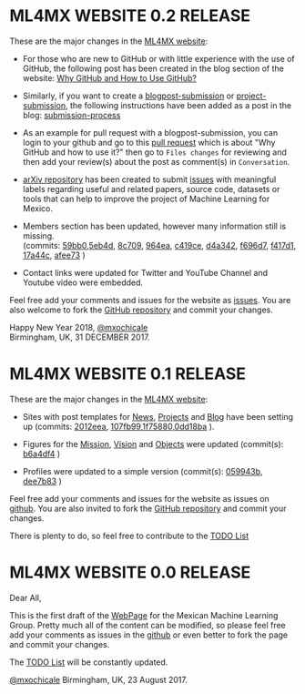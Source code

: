 # ML4MX WEBSITE 0.2 RELEASE

These are the major changes in the [ML4MX website](https://ml4mx.github.io/website/):

* For those who are new to GitHub or with little experience with the use of GitHub,
the following post has been created in the blog section of the website: [Why GitHub and How to Use GitHub?](https://ml4mx.github.io/website/blog/2018/01/01/why-github.html)

* Similarly, if you want to create a [blogpost-submission](https://github.com/ML4MX/blogpost-submission)
or [project-submission](https://github.com/ML4MX/project-submission), the
following instructions have been added as a post in the blog: [submission-process](https://ml4mx.github.io/website/blog/2017/12/31/submission-process.html)

* As an example for pull request with a blogpost-submission, you can login to
your github and go to this [pull request](https://github.com/ML4MX/blogpost-submission/pull/3)
which is about "Why GitHub and how to use it?" then go to ```Files changes``` for
reviewing and then add your review(s) about the post as comment(s) in ```Conversation```.

* [arXiv repository](https://github.com/ML4MX/arXiv) has been created to submit
[issues](https://github.com/ML4MX/arXiv/issues) with meaningful labels
regarding useful and related papers, source code, datasets or tools that can
help to improve the project of Machine Learning for Mexico.

* Members section has been updated, however many information still is missing.  
  (commits: [59bb0](https://github.com/ML4MX/website/commit/b3212bb6308c22e9a0dc97742636aad1e8e59bb0),[5eb4d](https://github.com/ML4MX/website/commit/87419e64b06333769239627ab45755a67d35eb4d), [8c709](https://github.com/ML4MX/website/commit/75515c1adf07ac6dfcd052c9f624c0a0f538c709), [964ea](https://github.com/ML4MX/website/commit/2539aff5ee383460c1ab81d5ef29945722b964ea), [c419ce](https://github.com/ML4MX/website/commit/61e60e969f5e8f89c3d70107583453deadc419ce),
  [d4a342](https://github.com/ML4MX/website/commit/1a93fafa22bbd567dacf913116aa221af6d4a342),
[f696d7](https://github.com/ML4MX/website/commit/a780ef77081e6039e697a7bd056996b95ff696d7),
[f417d1](https://github.com/ML4MX/website/commit/01f2a28f332b37773ecbf65980c025d3b2f417d1),
[17a44c](https://github.com/ML4MX/website/commit/fc1486a9c47ccfa7a4d206050d3fcd401717a44c),
[afee73](https://github.com/ML4MX/website/commit/4999681b878019f2e91c820cd084be9640afee73)
)

* Contact links were updated for Twitter and YouTube Channel and Youtube video
were embedded.

Feel free add your comments and issues for the website as [issues](https://github.com/ML4MX/website/issues).
You are also welcome to fork the [GitHub repository](https://github.com/ML4MX/website) and commit your changes.

Happy New Year 2018, [@mxochicale](https://github.com/mxochicale)    
Birmingham, UK, 31 DECEMBER 2017.  




# ML4MX WEBSITE 0.1 RELEASE

These are the major changes in the [ML4MX website](https://ml4mx.github.io/website/):


* Sites with post templates for [News](https://ml4mx.github.io/website/news/index.html), [Projects](https://ml4mx.github.io/website/projects/index.html) and [Blog](https://ml4mx.github.io/website/blog/index.html) have been setting up (commits: [2012eea](https://github.com/ML4MX/website/commit/2012eea65e0817190b8aba61c60d99ef0b98a29d), [107fb99](https://github.com/ML4MX/website/commit/107fb9938c18667d99a17d622fbbf7d4a8b733b5),[1f75880](https://github.com/ML4MX/website/commit/1f7588042deb937ccd472300131fb7ca559e4afc),[0dd18ba](https://github.com/ML4MX/website/commit/0dd18bae03bacb1db82bee276b976a4dfd5208fd) ).

* Figures for the  [Mission](https://github.com/ML4MX/website/tree/master/assets/images/mission),
[Vision](https://github.com/ML4MX/website/tree/master/assets/images/vision) and [Objects](https://github.com/ML4MX/website/tree/master/assets/images/objects) were updated
 (commit(s): [b6a4df4](https://github.com/ML4MX/website/commit/b6a4df40a32abeb2da85812270d474d532533169) )

* Profiles were updated to a simple version (commit(s): [059943b](https://github.com/ML4MX/website/commit/059943b3c8d139915dff8153efd1ba28bdb55028), [dee7b83](https://github.com/ML4MX/website/commit/dee7b838901ff0b69f23d91d7dd5b744bfe6a368) )


Feel free add your comments and issues for the website as issues on [github](https://github.com/ML4MX/website/issues).
You are also invited to fork the [GitHub repository](https://github.com/ML4MX/website) and commit your changes.

There is plenty to do, so feel free to contribute to the [TODO List](https://github.com/ML4MX/website/blob/master/docs/TODO.md)



# ML4MX WEBSITE 0.0 RELEASE

Dear All,

This is the first draft of the [WebPage](https://mexicanmachinelearninggroup.github.io/webpage/)
for the Mexican Machine Learning Group.
Pretty much all of the content can be modified, so please feel free add your
comments as issues in the [github](https://github.com/MexicanMachineLearningGroup/webpage)
or even better to fork the page and commit your changes.

The [TODO List](https://github.com/MexicanMachineLearningGroup/webpage/blob/master/docs/TODO.md)
will be constantly updated.

[@mxochicale](https://github.com/mxochicale)
Birmingham, UK, 23 August 2017.
